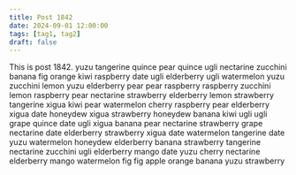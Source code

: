 ```yaml
---
title: Post 1842
date: 2024-09-01 12:00:00
tags: [tag1, tag2]
draft: false
---
```

This is post 1842.
yuzu
tangerine
quince
pear
quince
ugli
nectarine
zucchini
banana
fig
orange
kiwi
raspberry
date
ugli
elderberry
ugli
watermelon
yuzu
zucchini
lemon
yuzu
elderberry
pear
pear
raspberry
raspberry
zucchini
lemon
raspberry
pear
nectarine
strawberry
elderberry
lemon
strawberry
tangerine
xigua
kiwi
pear
watermelon
cherry
raspberry
pear
elderberry
xigua
date
honeydew
xigua
strawberry
honeydew
banana
kiwi
ugli
ugli
grape
quince
date
ugli
xigua
banana
pear
nectarine
strawberry
grape
nectarine
date
elderberry
strawberry
xigua
date
watermelon
tangerine
date
yuzu
watermelon
honeydew
elderberry
banana
strawberry
tangerine
nectarine
zucchini
ugli
elderberry
mango
date
yuzu
cherry
nectarine
elderberry
mango
watermelon
fig
fig
apple
orange
banana
yuzu
strawberry

